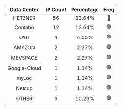 | Data Center | IP Count | Percentage | Freq |
|:------------:|:--------:|:-----------:|:-----:|
| HETZNER | 56 | 63.64% | 🔴 |
| Contabo | 12 | 13.64% | 🟢 |
| OVH | 4 | 4.55% | 🟢 |
| AMAZON | 2 | 2.27% | 🟢 |
| MEVSPACE | 2 | 2.27% | 🟢 |
| Google-Cloud | 1 | 1.14% | 🟢 |
| myLoc | 1 | 1.14% | 🟢 |
| Netcup | 1 | 1.14% | 🟢 |
| OTHER | 9 | 10.23% | 🟢 |
